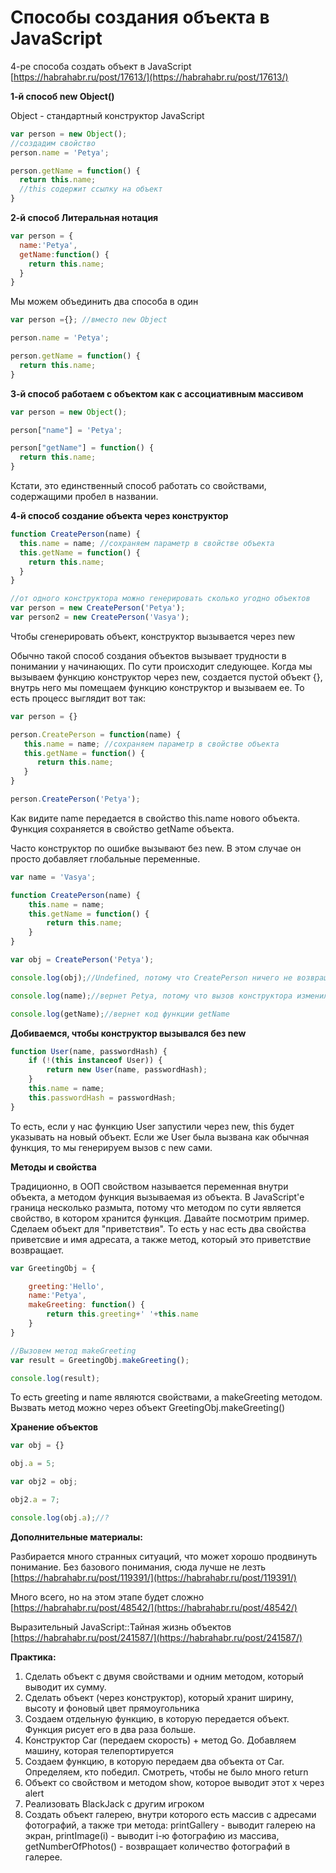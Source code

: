 # Способы создания объекта в JavaScript

4-ре способа создать объект в JavaScript  
[https://habrahabr.ru/post/17613/](https://habrahabr.ru/post/17613/)

**1-й способ new Object\(\)**

Object - стандартный конструктор JavaScript

```js
var person = new Object();
//создадим свойство
person.name = 'Petya';

person.getName = function() {
  return this.name;
  //this содержит ссылку на объект
}
```

**2-й способ Литеральная нотация**

```js
var person = {
  name:'Petya',
  getName:function() {
    return this.name;
  }
}
```

Мы можем объединить два способа в один

```js
var person ={}; //вместо new Object

person.name = 'Petya';

person.getName = function() {
  return this.name;
}
```

**3-й способ работаем с объектом как с ассоциативным массивом**

```js
var person = new Object();

person["name"] = 'Petya';

person["getName"] = function() {
  return this.name;
}
```

Кстати, это единственный способ работать со свойствами, содержащими пробел в названии.

**4-й способ создание объекта через конструктор**

```js
function CreatePerson(name) {
  this.name = name; //сохраняем параметр в свойстве объекта
  this.getName = function() {
    return this.name;
  }
}

//от одного конструктора можно генерировать сколько угодно объектов
var person = new CreatePerson('Petya'); 
var person2 = new CreatePerson('Vasya');
```

Чтобы сгенерировать объект, конструктор вызывается через new

Обычно такой способ создания объектов вызывает трудности в понимании у начинающих. По сути происходит следующее. Когда мы вызываем функцию конструктор через new, создается пустой объект {}, внутрь него мы помещаем функцию конструктор и вызываем ее. То есть процесс выглядит вот так:

```js
var person = {}

person.CreatePerson = function(name) {
   this.name = name; //сохраняем параметр в свойстве объекта
   this.getName = function() {
      return this.name;
   }
}

person.CreatePerson('Petya');
```

Как видите name передается в свойство this.name нового объекта. Функция сохраняется в свойство getName объекта.

Часто конструктор по ошибке вызывают без new. В этом случае он просто добавляет глобальные переменные.

```js
var name = 'Vasya';

function CreatePerson(name) {
    this.name = name; 
    this.getName = function() {
        return this.name;
    }
}

var obj = CreatePerson('Petya');

console.log(obj);//Undefined, потому что CreatePerson ничего не возвращает

console.log(name);//вернет Petya, потому что вызов конструктора изменил значение name

console.log(getName);//вернет код функции getName
```

**Добиваемся, чтобы конструктор вызывался без new**

```js
function User(name, passwordHash) {
    if (!(this instanceof User)) {
        return new User(name, passwordHash);
    }
    this.name = name;
    this.passwordHash = passwordHash;
}
```

То есть, если у нас функцию User запустили через new, this будет указывать на новый объект. Если же User была вызвана как обычная функция, то мы генерируем вызов с new сами.

**Методы и свойства**

Традиционно, в ООП свойством называется переменная внутри объекта, а методом функция вызываемая из объекта. В JavaScript'е граница несколько размыта, потому что методом по сути является свойство, в котором хранится функция. Давайте посмотрим пример. Сделаем объект для "приветствия". То есть у нас есть два свойства приветсвие и имя адресата, а также метод, который это приветствие возвращает.

```js
var GreetingObj = {

    greeting:'Hello',
    name:'Petya',
    makeGreeting: function() {
        return this.greeting+' '+this.name
    }  
}

//Вызовем метод makeGreeting
var result = GreetingObj.makeGreeting();

console.log(result);
```

То есть greeting и name являются свойствами, а makeGreeting методом. Вызвать метод можно через объект GreetingObj.makeGreeting\(\)

**Хранение объектов**

```js
var obj = {}

obj.a = 5;

var obj2 = obj;

obj2.a = 7;

console.log(obj.a);//?
```

**Дополнительные материалы:**

Разбирается много странных ситуаций, что может хорошо продвинуть понимание. Без базового понимания, сюда лучше не лезть  
[https://habrahabr.ru/post/119391/](https://habrahabr.ru/post/119391/)

Много всего, но на этом этапе будет сложно  
[https://habrahabr.ru/post/48542/](https://habrahabr.ru/post/48542/)

Выразительный JavaScript::Тайная жизнь объектов  
[https://habrahabr.ru/post/241587/](https://habrahabr.ru/post/241587/)

**Практика:**

1. Сделать объект с двумя свойствами и одним методом, который выводит их сумму.
2. Сделать объект \(через конструктор\), который хранит ширину, высоту и фоновый цвет прямоугольника
3. Создаем отдельную функцию, в которую передается объект. Функция рисует его в два раза больше.
4. Конструктор Car \(передаем скорость\) + метод Go. Добавляем машину, которая телепортируется
5. Создаем функцию, в которую передаем два объекта от Car. Определяем, кто победил.  Смотреть, чтобы не было много return
6. Объект со свойством и методом show, которое выводит этот x через alert
7. Реализовать BlackJack с другим игроком
8. Создать объект галерею, внутри которого есть массив с адресами фотографий, а также три метода: printGallery - выводит галерею на экран, printImage\(i\) - выводит i-ю фотографию из массива, getNumberOfPhotos\(\) - возвращает количество фотографий в галерее.



